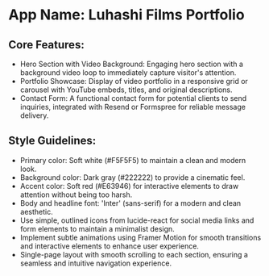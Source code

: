 # **App Name**: Luhashi Films Portfolio

## Core Features:

- Hero Section with Video Background: Engaging hero section with a background video loop to immediately capture visitor's attention.
- Portfolio Showcase: Display of video portfolio in a responsive grid or carousel with YouTube embeds, titles, and original descriptions.
- Contact Form: A functional contact form for potential clients to send inquiries, integrated with Resend or Formspree for reliable message delivery.

## Style Guidelines:

- Primary color: Soft white (#F5F5F5) to maintain a clean and modern look.
- Background color: Dark gray (#222222) to provide a cinematic feel.
- Accent color: Soft red (#E63946) for interactive elements to draw attention without being too harsh.
- Body and headline font: 'Inter' (sans-serif) for a modern and clean aesthetic.
- Use simple, outlined icons from lucide-react for social media links and form elements to maintain a minimalist design.
- Implement subtle animations using Framer Motion for smooth transitions and interactive elements to enhance user experience.
- Single-page layout with smooth scrolling to each section, ensuring a seamless and intuitive navigation experience.